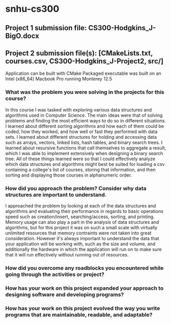 # snhu-cs300
## Project 1 submission file: CS300-Hodgkins_J-BigO.docx
## Project 2 submission file(s): [CMakeLists.txt, courses.csv, CS300-Hodgkins_J-Project2, src/]

Application can be built with CMake
Packaged executable was built on an Intel (x86_64) Macbook Pro running Monterey 12.5

### What was the problem you were solving in the projects for this course?
In this course I was tasked with exploring various data structures and algorithms used in Computer Science. The main ideas were that of solving problems and finding the most efficient ways to do so in different situations. I learned about different sorting algorithms and how each of them could be coded, how they worked, and how well or fast they performed with data sets. I learned about different structures for holding and accessing data such as arrays, vectors, linked lists, hash tables, and binary search trees. I learned about resursive functions that call themselves to aggregate a result, which I was able to implement extensively when designing a binary search tree. All of these things learned were so that I could effectively analyze which data structures and algorithms might best be suited for loading a csv containing a college's list of courses, storing that information, and then sorting and displaying those courses in alphanumeric order.

### How did you approach the problem? Consider why data structures are important to understand.
I approached the problem by looking at each of the data structures and algorithms and evaluating their performance in regards to basic operations speed such as creation/insert, searching/access, sorting, and printing. Memory usage can also play a part in the analysis of data structures and algorithms, but for this project it was on such a small scale with virtually unlimited resources that memory contraints were not taken into great consideration. However it's always important to understand the data that your application will be working with, such as the size and volume, and additionally the hardware in which the application will run on to make sure that it will run effectively without running out of resources.

### How did you overcome any roadblocks you encountered while going through the activities or project?
### How has your work on this project expanded your approach to designing software and developing programs?
### How has your work on this project evolved the way you write programs that are maintainable, readable, and adaptable?
